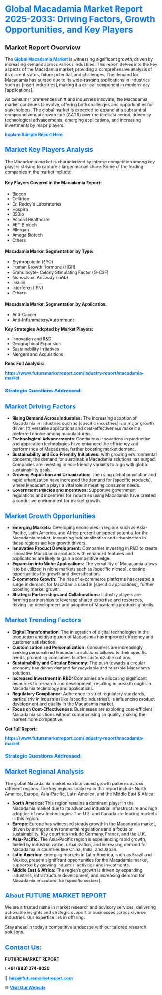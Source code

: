 <h1 style="color: #007BFF;">Global Macadamia Market Report 2025-2033: Driving Factors, Growth Opportunities, and Key Players</h1>

<section id="overview">
<h2>Market Report Overview</h2>
<p>The <a href="https://www.futuremarketreport.com/industry-report/macadamia-market" style="color: #007BFF; text-decoration: none;"><strong>Global Macadamia Market</strong></a> is witnessing significant growth, driven by increasing demand across various industries. This report delves into the key aspects of the Macadamia market, providing a comprehensive analysis of its current status, future potential, and challenges. The demand for Macadamia has surged due to its wide-ranging applications in industries such as [insert industries], making it a critical component in modern-day [applications].</p>
<p>As consumer preferences shift and industries innovate, the Macadamia market continues to evolve, offering both challenges and opportunities for stakeholders. The global market is expected to expand at a substantial compound annual growth rate (CAGR) over the forecast period, driven by technological advancements, emerging applications, and increasing investments by major players.</p>
</section>

<section id="overview">
<p><a href="https://www.futuremarketreport.com/request-sample/reportId=34882" style="color: #007BFF; text-decoration: none;"><strong>Explore Sample Report Here</strong></a></p>
</section>

<section id="key-players">
<h2 style="color: #007BFF;">Market Key Players Analysis</h2>
<p>The Macadamia market is characterized by intense competition among key players striving to capture a larger market share. Some of the leading companies in the market include:</p>
<h4>Key Players Covered in the Macadamia Report:</h4>
<ul><li>Biocon</li><li>Celltrion</li><li>Dr. Reddy&#039;s Laboratories</li><li>Hospira</li><li>3SBio</li><li>Accord Healthcare</li><li>AET Biotech</li><li>Allergan</li><li>Amega Biotech</li><li>Others</li></ul>
<h4>Macadamia Market Segmentation by Type:</h4>
<ul><li>Erythropoietin (EPO)</li><li>Human Growth Hormone (HGH)</li><li>Granulocyte- Colony Stimulating Factor (G-CSF)</li><li>Monoclonal Antibody (mAb)</li><li>Insulin</li><li>Interferon (IFN)</li><li>Others</li></ul>

<h4>Macadamia Market Segmentation by Application:</h4>
<ul><li>Anti-Cancer</li><li>Anti-Inflammatory/Autoimmune</li></ul>
<p><strong>Key Strategies Adopted by Market Players:</strong></p>
<ul>
<li>Innovation and R&D</li>
<li>Geographical Expansion</li>
<li>Sustainability Initiatives</li>
<li>Mergers and Acquisitions</li>
</ul>
</section>

<section>
<p><strong>Read Full Analysis: </strong></p><a href="https://www.futuremarketreport.com/industry-report/macadamia-market" style="color: #007BFF; text-decoration: none;"><strong>https://www.futuremarketreport.com/industry-report/macadamia-market</strong></a>
<h3 style="color: #007BFF;">Strategic Questions Addressed:</h3>
</section>

<section id="driving-factors">
<h2 style="color: #007BFF;">Market Driving Factors</h2>
<ul>
<li><strong>Rising Demand Across Industries:</strong> The increasing adoption of Macadamia in industries such as [specific industries] is a major growth driver. Its versatile applications and cost-effectiveness make it a preferred choice among manufacturers.</li>
<li><strong>Technological Advancements:</strong> Continuous innovations in production and application technologies have enhanced the efficiency and performance of Macadamia, further boosting market demand.</li>
<li><strong>Sustainability and Eco-Friendly Initiatives:</strong> With growing environmental concerns, the demand for sustainable Macadamia solutions has surged. Companies are investing in eco-friendly variants to align with global sustainability goals.</li>
<li><strong>Growing Population and Urbanization:</strong> The rising global population and rapid urbanization have increased the demand for [specific products], where Macadamia plays a vital role in meeting consumer needs.</li>
<li><strong>Government Policies and Incentives:</strong> Supportive government regulations and incentives for industries using Macadamia have created a conducive environment for market growth.</li>
</ul>
</section>

<section id="growth-opportunities">
<h2 style="color: #007BFF;">Market Growth Opportunities</h2>
<ul>
<li><strong>Emerging Markets:</strong> Developing economies in regions such as Asia-Pacific, Latin America, and Africa present untapped potential for the Macadamia market. Increasing industrialization and urbanization in these regions are key growth drivers.</li>
<li><strong>Innovative Product Development:</strong> Companies investing in R&D to create innovative Macadamia products with enhanced features and applications are likely to gain a competitive edge.</li>
<li><strong>Expansion into Niche Applications:</strong> The versatility of Macadamia allows it to be utilized in niche markets such as [specific niches], creating opportunities for growth and diversification.</li>
<li><strong>E-commerce Growth:</strong> The rise of e-commerce platforms has created a surge in demand for Macadamia used in [specific applications], further boosting market growth.</li>
<li><strong>Strategic Partnerships and Collaborations:</strong> Industry players are forming partnerships to leverage shared expertise and resources, driving the development and adoption of Macadamia products globally.</li>
</ul>
</section>

<section id="trending-factors">
<h2 style="color: #007BFF;">Market Trending Factors</h2>
<ul>
<li><strong>Digital Transformation:</strong> The integration of digital technologies in the production and distribution of Macadamia has improved efficiency and customer satisfaction.</li>
<li><strong>Customization and Personalization:</strong> Consumers are increasingly seeking personalized Macadamia solutions tailored to their specific needs, prompting companies to offer customizable options.</li>
<li><strong>Sustainability and Circular Economy:</strong> The push towards a circular economy has driven demand for recyclable and reusable Macadamia solutions.</li>
<li><strong>Increased Investment in R&D:</strong> Companies are allocating significant resources to research and development, resulting in breakthroughs in Macadamia technology and applications.</li>
<li><strong>Regulatory Compliance:</strong> Adherence to strict regulatory standards, particularly in industries like [specific industries], is influencing product development and quality in the Macadamia market.</li>
<li><strong>Focus on Cost-Effectiveness:</strong> Businesses are exploring cost-efficient Macadamia solutions without compromising on quality, making the market more competitive.</li>
</ul>
</section>

<section>
<p><strong>Get Full Report: </strong></p><a href="https://www.futuremarketreport.com/industry-report/macadamia-market" style="color: #007BFF; text-decoration: none;"><strong>https://www.futuremarketreport.com/industry-report/macadamia-market</strong></a>
<h3 style="color: #007BFF;">Strategic Questions Addressed:</h3>
</section>


<section id="regional-analysis">
<h2 style="color: #007BFF;">Market Regional Analysis</h2>
<p>The global Macadamia market exhibits varied growth patterns across different regions. The key regions analyzed in this report include North America, Europe, Asia-Pacific, Latin America, and the Middle East & Africa:</p>
<ul>
<li><strong>North America:</strong> This region remains a dominant player in the Macadamia market due to its advanced industrial infrastructure and high adoption of new technologies. The U.S. and Canada are leading markets in this region.</li>
<li><strong>Europe:</strong> Europe has witnessed steady growth in the Macadamia market, driven by stringent environmental regulations and a focus on sustainability. Key countries include Germany, France, and the U.K.</li>
<li><strong>Asia-Pacific:</strong> The Asia-Pacific region is experiencing rapid growth, fueled by industrialization, urbanization, and increasing demand for Macadamia in countries like China, India, and Japan.</li>
<li><strong>Latin America:</strong> Emerging markets in Latin America, such as Brazil and Mexico, present significant opportunities for the Macadamia market, supported by growing industrial activities and investments.</li>
<li><strong>Middle East & Africa:</strong> The region’s growth is driven by expanding industries, infrastructure development, and increasing demand for Macadamia in sectors like [specific sectors].</li>
</ul>
</section>

<footer>
<h2 style="color: #007BFF;">About FUTURE MARKET REPORT</h2>
<p>We are a trusted name in market research and advisory services, delivering actionable insights and strategic support to businesses across diverse industries. Our expertise lies in offering:</p>

<p>Stay ahead in today’s competitive landscape with our tailored research solutions.</p>

<h2 style="color: #007BFF;">Contact Us:</h2>
<p><strong>FUTURE MARKET REPORT</strong></p>
<p>📞 <strong>+91 (883) 074-8030</strong></p>
<p>📧 <strong><a href="mailto:help@futuremarketreport.com" style="color: #007BFF;">help@futuremarketreport.com</a></strong></p>
<p>🌐 <strong><a href="https://www.futuremarketreport.com/" style="color: #007BFF;">Visit Our Website</a></strong></p>
</footer>